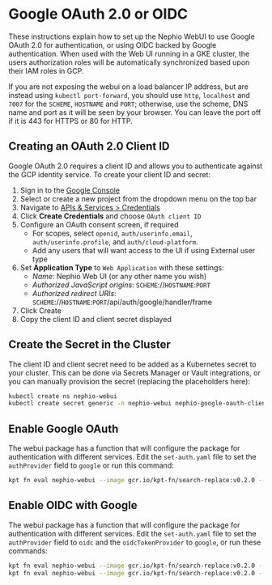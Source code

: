 # Google OAuth 2.0 or OIDC

These instructions explain how to set up the Nephio WebUI to use Google OAuth
2.0 for authentication, or using OIDC backed by Google authentication. When used
with the Web UI running in a GKE cluster, the users authorization roles will be
automatically synchronized based upon their IAM roles in GCP.

If you are not exposing the webui on a load balancer IP address, but are instead
using `kubectl port-forward`, you should use `http`, `localhost` and `7007` for
the `SCHEME`, `HOSTNAME` and `PORT`; otherwise, use the scheme, DNS name and
port as it will be seen by your browser. You can leave the port off if it is 443
for HTTPS or 80 for HTTP.

## Creating an OAuth 2.0 Client ID

Google OAuth 2.0 requires a client ID and allows you to authenticate
against the GCP identity service. To create your client ID and secret:

1. Sign in to the [Google Console](https://console.cloud.google.com)
2. Select or create a new project from the dropdown menu on the top bar
3. Navigate to
   [APIs & Services > Credentials](https://console.cloud.google.com/apis/credentials)
4. Click **Create Credentials** and choose `OAuth client ID`
5. Configure an OAuth consent screen, if required
   - For scopes, select `openid`, `auth/userinfo.email`,
     `auth/userinfo.profile`, and `auth/cloud-platform`.
   - Add any users that will want access to the UI if using External user type
6. Set **Application Type** to `Web Application` with these settings:
   - *Name*: Nephio Web UI (or any other name you wish)
   - *Authorized JavaScript origins*: `SCHEME`://`HOSTNAME`:`PORT`
   - *Authorized redirect URIs*:
     `SCHEME`://`HOSTNAME`:`PORT`/api/auth/google/handler/frame
7. Click Create
8. Copy the client ID and client secret displayed

## Create the Secret in the Cluster

The client ID and client secret need to be added as a Kubernetes secret to your
cluster. This can be done via Secrets Manager or Vault integrations, or you can
manually provision the secret (replacing the placeholders here):

```bash
kubectl create ns nephio-webui
kubectl create secret generic -n nephio-webui nephio-google-oauth-client --from-literal=client-id=CLIENT_ID_PLACEHOLDER --from-literal=client-secret=CLIENT_SECRET_PLACEHOLDER
```

## Enable Google OAuth

The webui package has a function that will configure the package for
authentication with different services. Edit the `set-auth.yaml` file to set the
`authProvider` field to `google` or run this command:

```bash
kpt fn eval nephio-webui --image gcr.io/kpt-fn/search-replace:v0.2.0 --match-name set-auth -- 'by-path=authProvider' 'put-value=google'
```
## Enable OIDC with Google

The webui package has a function that will configure the package for
authentication with different services. Edit the `set-auth.yaml` file to set the
`authProvider` field to `oidc` and the `oidcTokenProvider` to `google`, or run
these commands:

```bash
kpt fn eval nephio-webui --image gcr.io/kpt-fn/search-replace:v0.2.0 --match-name set-auth -- 'by-path=authProvider' 'put-value=oidc'
kpt fn eval nephio-webui --image gcr.io/kpt-fn/search-replace:v0.2.0 --match-name set-auth -- 'by-path=oidcTokenProvider' 'put-value=google'
```

